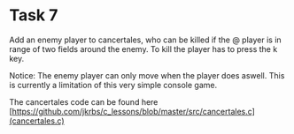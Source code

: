 # Task 7

Add an enemy player to cancertales, who can be killed if the @ player is in range of
two fields around the enemy. To kill the player has to press the k key. 

Notice: The enemy player can only move when the player does aswell.
This is currently a limitation of this very simple console game. 

The cancertales code can be found here [https://github.com/jkrbs/c_lessons/blob/master/src/cancertales.c](cancertales.c)
